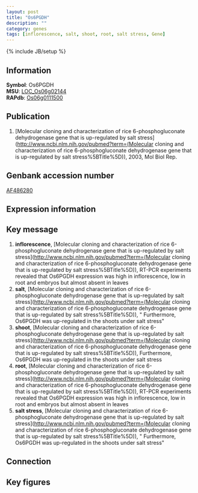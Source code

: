 ```yaml
---
layout: post
title: "Os6PGDH"
description: ""
category: genes
tags: [inflorescence, salt, shoot, root, salt stress, Gene]
---
```

{% include JB/setup %}

## Information
__Symbol__: Os6PGDH  
__MSU__: [LOC_Os06g02144](http://rice.plantbiology.msu.edu/cgi-bin/ORF_infopage.cgi?orf=LOC_Os06g02144)  
__RAPdb__: [Os06g0111500](http://rapdb.dna.affrc.go.jp/viewer/gbrowse_details/irgsp1?name=Os06g0111500)  

## Publication
1. [Molecular cloning and characterization of rice 6-phosphogluconate dehydrogenase gene that is up-regulated by salt stress](http://www.ncbi.nlm.nih.gov/pubmed?term=(Molecular cloning and characterization of rice 6-phosphogluconate dehydrogenase gene that is up-regulated by salt stress%5BTitle%5D)), 2003, Mol Biol Rep.

## Genbank accession number
[AF486280](http://www.ncbi.nlm.nih.gov/nuccore/AF486280)

## Expression information

## Key message
1. __inflorescence__, [Molecular cloning and characterization of rice 6-phosphogluconate dehydrogenase gene that is up-regulated by salt stress](http://www.ncbi.nlm.nih.gov/pubmed?term=(Molecular cloning and characterization of rice 6-phosphogluconate dehydrogenase gene that is up-regulated by salt stress%5BTitle%5D)),  RT-PCR experiments revealed that Os6PGDH expression was high in inflorescence, low in root and embryos but almost absent in leaves
2. __salt__, [Molecular cloning and characterization of rice 6-phosphogluconate dehydrogenase gene that is up-regulated by salt stress](http://www.ncbi.nlm.nih.gov/pubmed?term=(Molecular cloning and characterization of rice 6-phosphogluconate dehydrogenase gene that is up-regulated by salt stress%5BTitle%5D)), " Furthermore, Os6PGDH was up-regulated in the shoots under salt stress"
3. __shoot__, [Molecular cloning and characterization of rice 6-phosphogluconate dehydrogenase gene that is up-regulated by salt stress](http://www.ncbi.nlm.nih.gov/pubmed?term=(Molecular cloning and characterization of rice 6-phosphogluconate dehydrogenase gene that is up-regulated by salt stress%5BTitle%5D)),  Furthermore, Os6PGDH was up-regulated in the shoots under salt stress
4. __root__, [Molecular cloning and characterization of rice 6-phosphogluconate dehydrogenase gene that is up-regulated by salt stress](http://www.ncbi.nlm.nih.gov/pubmed?term=(Molecular cloning and characterization of rice 6-phosphogluconate dehydrogenase gene that is up-regulated by salt stress%5BTitle%5D)),  RT-PCR experiments revealed that Os6PGDH expression was high in inflorescence, low in root and embryos but almost absent in leaves
5. __salt stress__, [Molecular cloning and characterization of rice 6-phosphogluconate dehydrogenase gene that is up-regulated by salt stress](http://www.ncbi.nlm.nih.gov/pubmed?term=(Molecular cloning and characterization of rice 6-phosphogluconate dehydrogenase gene that is up-regulated by salt stress%5BTitle%5D)), " Furthermore, Os6PGDH was up-regulated in the shoots under salt stress"

## Connection

## Key figures


